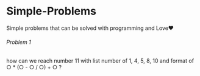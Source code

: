 # Simple-Problems
Simple problems that can be solved with programming and Love♥

###### Problem 1
how can we reach number 11 with list number of 1, 4, 5, 8, 10 and format of ○ * (○ - ○ / ○) + ○ ?
